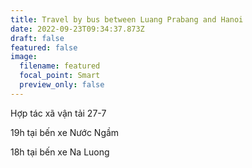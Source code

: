 ```yaml
---
title: Travel by bus between Luang Prabang and Hanoi
date: 2022-09-23T09:34:37.873Z
draft: false
featured: false
image:
  filename: featured
  focal_point: Smart
  preview_only: false
---
```

Hợp tác xã vận tải 27-7

19h tại bến xe Nước Ngầm

18h tại bến xe Na Luong